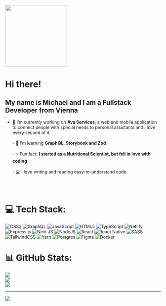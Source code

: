 <img src="https://user-images.githubusercontent.com/96014669/209210168-35f08761-b74a-4c11-aa7a-4abbead04a15.png" width="200px" height="200px" align="center" />

# Hi there!

## My name is Michael and I am a Fullstack Developer from Vienna
- 🔭 I’m currently working on **Ava Services**, a web and mobile application to connect people with special needs to personal assistants and I love every second of it. <br><br>- 🌱 I’m learning **GraphQL, Storybook and Zod** <br><br>- ⚡ Fun fact: **I started as a Nutritional Scientist, but fell in love with coding**<br><br>- 💻 I love writing and reading easy-to-understand code. 

<br><br>
# 💻 Tech Stack:
![CSS3](https://img.shields.io/badge/css3-%231572B6.svg?style=for-the-badge&logo=css3&logoColor=white) ![GraphQL](https://img.shields.io/badge/-GraphQL-E10098?style=for-the-badge&logo=graphql&logoColor=white) ![JavaScript](https://img.shields.io/badge/javascript-%23323330.svg?style=for-the-badge&logo=javascript&logoColor=%23F7DF1E) ![HTML5](https://img.shields.io/badge/html5-%23E34F26.svg?style=for-the-badge&logo=html5&logoColor=white) ![TypeScript](https://img.shields.io/badge/typescript-%23007ACC.svg?style=for-the-badge&logo=typescript&logoColor=white) ![Netlify](https://img.shields.io/badge/netlify-%23000000.svg?style=for-the-badge&logo=netlify&logoColor=#00C7B7) ![Express.js](https://img.shields.io/badge/express.js-%23404d59.svg?style=for-the-badge&logo=express&logoColor=%2361DAFB) ![Next JS](https://img.shields.io/badge/Next-black?style=for-the-badge&logo=next.js&logoColor=white) ![NodeJS](https://img.shields.io/badge/node.js-6DA55F?style=for-the-badge&logo=node.js&logoColor=white) ![React](https://img.shields.io/badge/react-%2320232a.svg?style=for-the-badge&logo=react&logoColor=%2361DAFB) ![React Native](https://img.shields.io/badge/react_native-%2320232a.svg?style=for-the-badge&logo=react&logoColor=%2361DAFB) ![SASS](https://img.shields.io/badge/SASS-hotpink.svg?style=for-the-badge&logo=SASS&logoColor=white) ![TailwindCSS](https://img.shields.io/badge/tailwindcss-%2338B2AC.svg?style=for-the-badge&logo=tailwind-css&logoColor=white) ![Yarn](https://img.shields.io/badge/yarn-%232C8EBB.svg?style=for-the-badge&logo=yarn&logoColor=white) ![Postgres](https://img.shields.io/badge/postgres-%23316192.svg?style=for-the-badge&logo=postgresql&logoColor=white) 	![Figma](https://img.shields.io/badge/figma-%23F24E1E.svg?style=for-the-badge&logo=figma&logoColor=white) ![Docker](https://img.shields.io/badge/docker-%230db7ed.svg?style=for-the-badge&logo=docker&logoColor=white)
# 📊 GitHub Stats:
![](https://github-readme-stats.vercel.app/api?username=mischulz14&theme=radical&hide_border=false&include_all_commits=false&count_private=false)<br/>
![](https://github-readme-streak-stats.herokuapp.com/?user=mischulz14&theme=radical&hide_border=false)<br/>
![](https://github-readme-stats.vercel.app/api/top-langs/?username=mischulz14&theme=radical&hide_border=false&include_all_commits=false&count_private=false&layout=compact)

---
[![](https://visitcount.itsvg.in/api?id=mischulz14&icon=0&color=0)](https://visitcount.itsvg.in)

<!-- Proudly created with GPRM ( https://gprm.itsvg.in ) -->
